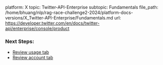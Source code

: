 platform: X
topic: Twitter-API-Enterprise
subtopic: Fundamentals
file_path: /home/bhuang/nlp/rag-race-challenge2-2024/platform-docs-versions/X_Twitter-API-Enterprise/Fundamentals.md
url: https://developer.twitter.com/en/docs/twitter-api/enterprise/console/product

### Next Steps:

* [Review usage tab](https://developer.twitter.com/en/docs/twitter-api/enterprise/console/usage.html)
* [Review account tab](https://developer.twitter.com/en/docs/twitter-api/enterprise/console/account.html)